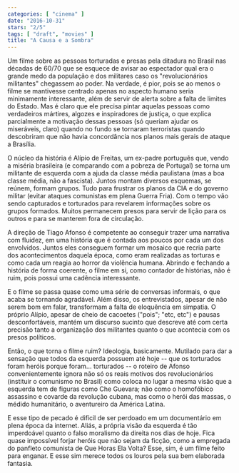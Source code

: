 ```yaml
---
categories: [ "cinema" ]
date: "2016-10-31"
stars: "2/5"
tags: [ "draft", "movies" ]
title: "A Causa e a Sombra"
---
```

Um filme sobre as pessoas torturadas e presas pela ditadura no Brasil
nas décadas de 60/70 que se esquece de avisar ao espectador qual era o
grande medo da população e dos militares caso os "revolucionários
militantes" chegassem ao poder. Na verdade, é pior, pois se ao
menos o filme se mantivesse centrado apenas no aspecto humano seria
minimamente interessante, além de servir de alerta sobre a falta de
limites do Estado. Mas é claro que ele precisa pintar aquelas pessoas
como verdadeiros mártires, algozes e inspiradores de justiça, o que
explica parcialmente a motivação dessas pessoas (só queriam ajudar
os miseráveis, claro) quando no fundo se tornaram terroristas quando
descobriram que não havia concordância nos planos mais gerais de ataque
a Brasília.

O núcleo da história é Alípio de Freitas, um ex-padre português que,
vendo a miséria brasileira (e comparando com a pobreza de Portugal) se
torna um militante de esquerda com a ajuda da classe média paulistana
(mas a boa classe média, não a fascista). Juntos montam diversos
esquemas, se reúnem, formam grupos. Tudo para frustrar os planos da
CIA e do governo militar (evitar ataques comunistas em plena Guerra
Fria). Com o tempo vão sendo capturados e torturados para revelarem
informações sobre os grupos formados. Muitos permanecem presos para
servir de lição para os outros e para se manterem fora de circulação.

A direção de Tiago Afonso é competente ao conseguir trazer uma
narrativa com fluidez, em uma história que é contada aos poucos por
cada um dos envolvidos. Juntos eles conseguem formar um mosaico que
recria parte dos acontecimentos daquela época, como eram realizadas as
torturas e como cada um reagia ao horror da violência humana. Abrindo
e fechando a história de forma coerente, o filme em si, como contador
de histórias, não é ruim, pois possui uma cadência interessante.

E o filme se passa quase como uma série de conversas informais,
o que acaba se tornando agradável. Além disso, os entrevistados,
apesar de não serem bom em falar, transformam a falta de eloquência
em simpatia. O próprio Alípio, apesar de cheio de cacoetes ("pois";
"etc, etc") e pausas desconfortáveis, mantém um discurso sucinto que
descreve até com certa precisão tanto a organização dos militantes
quanto o que acontecia com os presos políticos.

Então, o que torna o filme ruim? Ideologia, basicamente. Mutilado
para dar a sensação que todos da esquerda possuem até hoje -- que os
torturados foram heróis porque foram... torturados -- o roteiro de Afonso
convenientemente ignora não só os reais motivos dos revolucionários
(instituir o comunismo no Brasil) como coloca no lugar a mesma visão
que a esquerda tem de figuras como Che Guevara; não como o homofóbico
assassino e covarde da revolução cubana, mas como o herói das massas,
o médido humanitário, o aventureiro da América Latina.

E esse tipo de pecado é difícil de ser perdoado em um documentário
em plena época da internet. Aliás, a própria visão da esquerda
é tão imperdoável quanto o falso moralismo da direita nos dias de
hoje. Fica quase impossível forjar heróis que não sejam da ficção,
como a empregada do panfleto comunista de Que Horas Ela Volta? Esse,
sim, é um filme feito para enganar. E esse sim merece todos os louros
pela sua bem elaborada fantasia.
